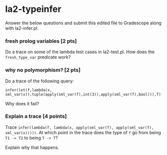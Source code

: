 # la2-typeinfer

Answer the below questions and submit this edited file to Gradescope along with la2-infer.pl.

### fresh prolog variables [2 pts]

Do a trace on some of the lambda test cases in la2-test.pl.  How does the `fresh_type_var` predicate work?

### why no polymorphism? [2 pts]

Do a trace of the following query:
```
infer(let(f,lambda(x, sml_var(x)),tuple(apply(sml_var(f),int(3)),apply(sml_var(f),bool))),T).
```
Why does it fail?

### Explain a trace [4 points]

Trace `infer(lambda(f, lambda(x, apply(sml_var(f), apply(sml_var(f), sml_var(x)))))`.
At which point in the trace does the type of `f` go from being `T1 -> T2` to being `T -> T`?

Explain why that happens.